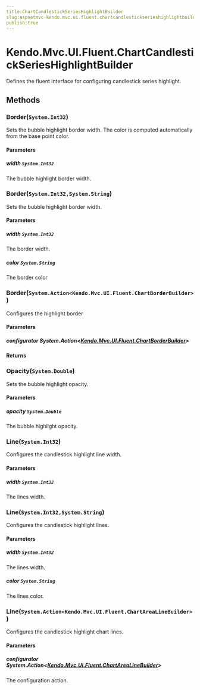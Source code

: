 ```yaml
---
title:ChartCandlestickSeriesHighlightBuilder
slug:aspnetmvc-kendo.mvc.ui.fluent.chartcandlestickserieshighlightbuilder
publish:true
---
```


# Kendo.Mvc.UI.Fluent.ChartCandlestickSeriesHighlightBuilder
Defines the fluent interface for configuring candlestick series highlight.



## Methods

### Border(`System.Int32`)
Sets the bubble highlight border width.
            The color is computed automatically from the base point color.



#### Parameters

##### width `System.Int32`
The bubble highlight border width.




### Border(`System.Int32,System.String`)
Sets the bubble highlight border width.



#### Parameters

##### width `System.Int32`
The border width.

##### color `System.String`
The border color




### Border(`System.Action<Kendo.Mvc.UI.Fluent.ChartBorderBuilder>`)
Configures the highlight border



#### Parameters

##### configurator System.Action<[Kendo.Mvc.UI.Fluent.ChartBorderBuilder](/api/wrappers/aspnet-mvc/Kendo.Mvc.UI.Fluent/ChartBorderBuilder)>




#### Returns



### Opacity(`System.Double`)
Sets the bubble highlight opacity.



#### Parameters

##### opacity `System.Double`
The bubble highlight opacity.




### Line(`System.Int32`)
Configures the candlestick highlight line width.



#### Parameters

##### width `System.Int32`
The lines width.




### Line(`System.Int32,System.String`)
Configures the candlestick highlight lines.



#### Parameters

##### width `System.Int32`
The lines width.

##### color `System.String`
The lines color.




### Line(`System.Action<Kendo.Mvc.UI.Fluent.ChartAreaLineBuilder>`)
Configures the candlestick highlight chart lines.



#### Parameters

##### configurator System.Action<[Kendo.Mvc.UI.Fluent.ChartAreaLineBuilder](/api/wrappers/aspnet-mvc/Kendo.Mvc.UI.Fluent/ChartAreaLineBuilder)>
The configuration action.





